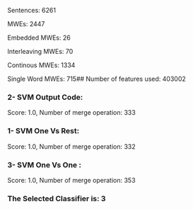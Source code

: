 Sentences: 6261

MWEs: 2447

Embedded MWEs: 26

Interleaving MWEs: 70

Continous MWEs: 1334

Single Word MWEs: 715## Number of features used: 403002

### 2- SVM Output Code: 
Score: 1.0, Number of merge operation: 333
### 1- SVM One Vs Rest: 
Score: 1.0, Number of merge operation: 332
### 3- SVM One Vs One : 
Score: 1.0, Number of merge operation: 353
### The Selected Classifier is: 3
